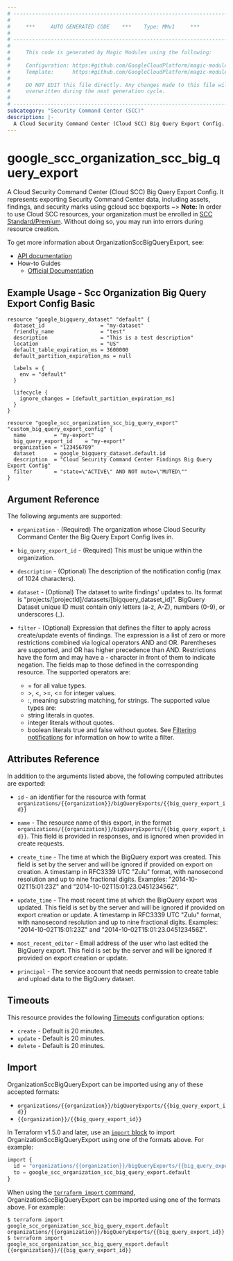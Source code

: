```yaml
---
# ----------------------------------------------------------------------------
#
#     ***     AUTO GENERATED CODE    ***    Type: MMv1     ***
#
# ----------------------------------------------------------------------------
#
#     This code is generated by Magic Modules using the following:
#
#     Configuration: https:#github.com/GoogleCloudPlatform/magic-modules/tree/main/mmv1/products/securitycenter/OrganizationSccBigQueryExport.yaml
#     Template:      https:#github.com/GoogleCloudPlatform/magic-modules/tree/main/mmv1/templates/terraform/resource.html.markdown.tmpl
#
#     DO NOT EDIT this file directly. Any changes made to this file will be
#     overwritten during the next generation cycle.
#
# ----------------------------------------------------------------------------
subcategory: "Security Command Center (SCC)"
description: |-
  A Cloud Security Command Center (Cloud SCC) Big Query Export Config.
---
```


# google_scc_organization_scc_big_query_export

A Cloud Security Command Center (Cloud SCC) Big Query Export Config.
It represents exporting Security Command Center data, including assets, findings, and security marks
using gcloud scc bqexports
~> **Note:** In order to use Cloud SCC resources, your organization must be enrolled
in [SCC Standard/Premium](https://cloud.google.com/security-command-center/docs/quickstart-security-command-center).
Without doing so, you may run into errors during resource creation.


To get more information about OrganizationSccBigQueryExport, see:

* [API documentation](https://cloud.google.com/security-command-center/docs/reference/rest/v1/organizations.bigQueryExports)
* How-to Guides
    * [Official Documentation](https://cloud.google.com/security-command-center/docs/how-to-analyze-findings-in-big-query)

## Example Usage - Scc Organization Big Query Export Config Basic


```hcl
resource "google_bigquery_dataset" "default" {
  dataset_id                  = "my-dataset"
  friendly_name               = "test"
  description                 = "This is a test description"
  location                    = "US"
  default_table_expiration_ms = 3600000
  default_partition_expiration_ms = null

  labels = {
    env = "default"
  }

  lifecycle {
    ignore_changes = [default_partition_expiration_ms]
  }
}

resource "google_scc_organization_scc_big_query_export" "custom_big_query_export_config" {
  name         = "my-export"
  big_query_export_id    = "my-export"
  organization = "123456789"
  dataset      = google_bigquery_dataset.default.id
  description  = "Cloud Security Command Center Findings Big Query Export Config"
  filter       = "state=\"ACTIVE\" AND NOT mute=\"MUTED\""
}
```

## Argument Reference

The following arguments are supported:


* `organization` -
  (Required)
  The organization whose Cloud Security Command Center the Big Query Export
  Config lives in.

* `big_query_export_id` -
  (Required)
  This must be unique within the organization.


* `description` -
  (Optional)
  The description of the notification config (max of 1024 characters).

* `dataset` -
  (Optional)
  The dataset to write findings' updates to.
  Its format is "projects/[projectId]/datasets/[bigquery_dataset_id]".
  BigQuery Dataset unique ID must contain only letters (a-z, A-Z), numbers (0-9), or underscores (_).

* `filter` -
  (Optional)
  Expression that defines the filter to apply across create/update
  events of findings. The
  expression is a list of zero or more restrictions combined via
  logical operators AND and OR. Parentheses are supported, and OR
  has higher precedence than AND.
  Restrictions have the form <field> <operator> <value> and may have
  a - character in front of them to indicate negation. The fields
  map to those defined in the corresponding resource.
  The supported operators are:
  * = for all value types.
  * \>, <, >=, <= for integer values.
  * :, meaning substring matching, for strings.
  The supported value types are:
  * string literals in quotes.
  * integer literals without quotes.
  * boolean literals true and false without quotes.
  See
  [Filtering notifications](https://cloud.google.com/security-command-center/docs/how-to-api-filter-notifications)
  for information on how to write a filter.



## Attributes Reference

In addition to the arguments listed above, the following computed attributes are exported:

* `id` - an identifier for the resource with format `organizations/{{organization}}/bigQueryExports/{{big_query_export_id}}`

* `name` -
  The resource name of this export, in the format
  `organizations/{{organization}}/bigQueryExports/{{big_query_export_id}}`.
  This field is provided in responses, and is ignored when provided in create requests.

* `create_time` -
  The time at which the BigQuery export was created. This field is set by the server and will be ignored if provided on export on creation.
  A timestamp in RFC3339 UTC "Zulu" format, with nanosecond resolution and up to nine fractional digits.
  Examples: "2014-10-02T15:01:23Z" and "2014-10-02T15:01:23.045123456Z".

* `update_time` -
  The most recent time at which the BigQuery export was updated. This field is set by the server and will be ignored if provided on export creation or update.
  A timestamp in RFC3339 UTC "Zulu" format, with nanosecond resolution and up to nine fractional digits.
  Examples: "2014-10-02T15:01:23Z" and "2014-10-02T15:01:23.045123456Z".

* `most_recent_editor` -
  Email address of the user who last edited the BigQuery export.
  This field is set by the server and will be ignored if provided on export creation or update.

* `principal` -
  The service account that needs permission to create table and upload data to the BigQuery dataset.


## Timeouts

This resource provides the following
[Timeouts](https://developer.hashicorp.com/terraform/plugin/sdkv2/resources/retries-and-customizable-timeouts) configuration options:

- `create` - Default is 20 minutes.
- `update` - Default is 20 minutes.
- `delete` - Default is 20 minutes.

## Import


OrganizationSccBigQueryExport can be imported using any of these accepted formats:

* `organizations/{{organization}}/bigQueryExports/{{big_query_export_id}}`
* `{{organization}}/{{big_query_export_id}}`


In Terraform v1.5.0 and later, use an [`import` block](https://developer.hashicorp.com/terraform/language/import) to import OrganizationSccBigQueryExport using one of the formats above. For example:

```tf
import {
  id = "organizations/{{organization}}/bigQueryExports/{{big_query_export_id}}"
  to = google_scc_organization_scc_big_query_export.default
}
```

When using the [`terraform import` command](https://developer.hashicorp.com/terraform/cli/commands/import), OrganizationSccBigQueryExport can be imported using one of the formats above. For example:

```
$ terraform import google_scc_organization_scc_big_query_export.default organizations/{{organization}}/bigQueryExports/{{big_query_export_id}}
$ terraform import google_scc_organization_scc_big_query_export.default {{organization}}/{{big_query_export_id}}
```
